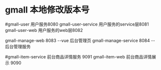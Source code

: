 # gmall 本地修改版本号

#gmall-user 用户服务8080
gmall-user-service 用户服务的service层8081
gmall-user-web 用户服务的web层8082

gmall-manage-web  8083 --vue 后台管理页
gmall-manage-service  8084  --后台管理服务

#gmall-item-service 前台商品详情服务 9091
gmall-item-web 前台商品详情展示 9090